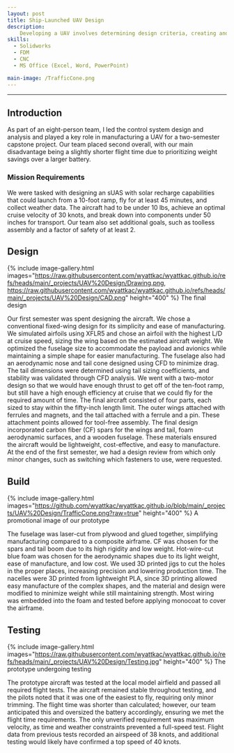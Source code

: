 ```yaml
---
layout: post
title: Ship-Launched UAV Design
description: 
    Developing a UAV involves determining design criteria, creating and simulating a detailed computer model, and building a prototype for testing.
skills: 
  - Solidworks
  - FDM
  - CNC
  - MS Office (Excel, Word, PowerPoint)

main-image: /TrafficCone.png
---
```


---

## Introduction  

As part of an eight-person team, I led the control system design and analysis and played a key role in manufacturing a UAV for a two-semester capstone project. Our team placed second overall, with our main disadvantage being a slightly shorter flight time due to prioritizing weight savings over a larger battery.  

### Mission Requirements  

We were tasked with designing an sUAS with solar recharge capabilities that could launch from a 10-foot ramp, fly for at least 45 minutes, and collect weather data. The aircraft had to be under 10 lbs, achieve an optimal cruise velocity of 30 knots, and break down into components under 50 inches for transport. Our team also set additional goals, such as toolless assembly and a factor of safety of at least 2.  

## Design  

{% include image-gallery.html images="https://raw.githubusercontent.com/wyattkac/wyattkac.github.io/refs/heads/main/_projects/UAV%20Design/Drawing.png, https://raw.githubusercontent.com/wyattkac/wyattkac.github.io/refs/heads/main/_projects/UAV%20Design/CAD.png" height="400" %} The final design  

Our first semester was spent designing the aircraft. We chose a conventional fixed-wing design for its simplicity and ease of manufacturing. We simulated airfoils using XFLR5 and chose an airfoil with the highest L/D at cruise speed, sizing the wing based on the estimated aircraft weight. We optimized the fuselage size to accommodate the payload and avionics while maintaining a simple shape for easier manufacturing. The fuselage also had an aerodynamic nose and tail cone designed using CFD to minimize drag. The tail dimensions were determined using tail sizing coefficients, and stability was validated through CFD analysis. We went with a two-motor design so that we would have enough thrust to get off of the ten-foot ramp, but still have a high enough efficiency at cruise that we could fly for the required amount of time. The final aircraft consisted of four parts, each sized to stay within the fifty-inch length limit. The outer wings attached with ferrules and magnets, and the tail attached with a ferrule and a pin. These attachment points allowed for tool-free assembly. The final design incorporated carbon fiber (CF) spars for the wings and tail, foam aerodynamic surfaces, and a wooden fuselage. These materials ensured the aircraft would be lightweight, cost-effective, and easy to manufacture. At the end of the first semester, we had a design review from which only minor changes, such as switching which fasteners to use, were requested.  

## Build  

{% include image-gallery.html images="https://github.com/wyattkac/wyattkac.github.io/blob/main/_projects/UAV%20Design/TrafficCone.png?raw=true" height="400" %} A promotional image of our prototype  

The fuselage was laser-cut from plywood and glued together, simplifying manufacturing compared to a composite airframe. CF was chosen for the spars and tail boom due to its high rigidity and low weight. Hot-wire-cut blue foam was chosen for the aerodynamic shapes due to its light weight, ease of manufacture, and low cost. We used 3D printed jigs to cut the holes in the proper places, increasing precision and lowering production time. The nacelles were 3D printed from lightweight PLA, since 3D printing allowed easy manufacture of the complex shapes, and the material and design were modified to minimize weight while still maintaining strength. Most wiring was embedded into the foam and tested before applying monocoat to cover the airframe.  

## Testing  

{% include image-gallery.html images="https://raw.githubusercontent.com/wyattkac/wyattkac.github.io/refs/heads/main/_projects/UAV%20Design/Testing.jpg" height="400" %} The prototype undergoing testing  

The prototype aircraft was tested at the local model airfield and passed all required flight tests. The aircraft remained stable throughout testing, and the pilots noted that it was one of the easiest to fly, requiring only minor trimming. The flight time was shorter than calculated; however, our team anticipated this and oversized the battery accordingly, ensuring we met the flight time requirements. The only unverified requirement was maximum velocity, as time and weather constraints prevented a full-speed test. Flight data from previous tests recorded an airspeed of 38 knots, and additional testing would likely have confirmed a top speed of 40 knots.  
